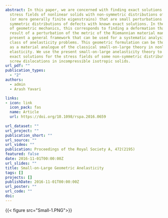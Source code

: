 ```yaml
---
abstract: In this paper, we are concerned with finding exact solutions for the
  stress fields of nonlinear solids with non-symmetric distributions of defects
  (or more generally finite eigenstrains) that are small perturbations of
  symmetric distributions of defects with known exact solutions. In the language
  of geometric mechanics, this corresponds to finding a deformation that is a
  result of a perturbation of the metric of the Riemannian material manifold. We
  present a general framework that can be used for a systematic analysis of this
  class of anelasticity problems. This geometric formulation can be thought of
  as a material analogue of the classical small-on-large theory in nonlinear
  elasticity. We use the present small-on-large anelasticity theory to find
  exact solutions for the stress fields of some non-symmetric distributions of
  screw dislocations in incompressible isotropic solids.
url_pdf: ""
publication_types:
  - "2"
authors:
  - admin
  - Arash Yavari

links:
- icon: link
  icon_pack: fas
  name: Article
  url: https://doi.org/10.1098/rspa.2016.0659
  
url_dataset: ""
url_project: ""
publication_short: ""
url_source: ""
url_video: ""
publication: Proceedings of the Royal Society A, 472(2195)
featured: false
date: 2016-11-01T00:00:00Z
url_slides: ""
title: Small-on-Large Geometric Anelasticity
tags: []
projects: []
publishDate: 2016-11-01T00:00:00Z
url_poster: ""
url_code: ""
doi:
---
```

{{< figure src="Small-1.PNG">}}
